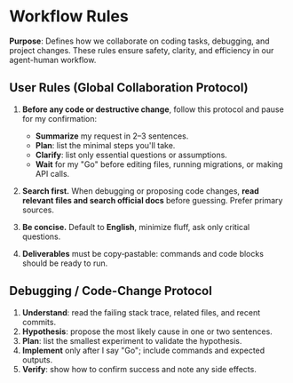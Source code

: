 # Workflow Rules

**Purpose**: Defines how we collaborate on coding tasks, debugging, and project changes. These rules ensure safety, clarity, and efficiency in our agent-human workflow.

## User Rules (Global Collaboration Protocol)

1. **Before any code or destructive change**, follow this protocol and pause for my confirmation:
   - **Summarize** my request in 2–3 sentences.
   - **Plan**: list the minimal steps you'll take.
   - **Clarify**: list only essential questions or assumptions.
   - **Wait** for my "Go" before editing files, running migrations, or making API calls.

2. **Search first.** When debugging or proposing code changes, **read relevant files and search official docs** before guessing. Prefer primary sources.

3. **Be concise.** Default to **English**, minimize fluff, ask only critical questions.

4. **Deliverables** must be copy‑pastable: commands and code blocks should be ready to run.

## Debugging / Code-Change Protocol

1. **Understand**: read the failing stack trace, related files, and recent commits.
2. **Hypothesis**: propose the most likely cause in one or two sentences.
3. **Plan**: list the smallest experiment to validate the hypothesis.
4. **Implement** only after I say "Go"; include commands and expected outputs.
5. **Verify**: show how to confirm success and note any side effects.
